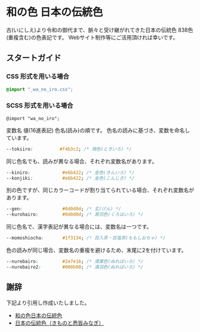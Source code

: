 # 和の色 日本の伝統色
古(いにしえ)より令和の御代まで、脈々と受け継がれてきた日本の伝統色 838色(重複含む)の色表記です。
Webサイト制作等にご活用頂ければ幸いです。

## スタートガイド

### CSS 形式を用いる場合
```css
@import "_wa_no_iro.css";
```

### SCSS 形式を用いる場合
```
@import "wa_no_iro";
```

変数名 値(16進表記) 色名(読み)の順です。
色名の読みに基づき、変数を命名しています。
```css
--tokiiro:          #f4b3c2; /* 鴇色(ときいろ) */
```

同じ色名でも、読みが異なる場合、それぞれ変数名があります。
```css
--kiniro:            #e6b422; /* 金色(きんいろ) */
--konjiki:           #e6b422; /* 金色(こんじき) */
```

別の色ですが、同じカラーコードが割り当てられている場合、それぞれ変数名があります。
```css
--gen:               #0d0d0d; /* 玄(げん) */
--kurohairo:         #0d0d0d; /* 黒羽色(くろはいろ) */
```

同じ色名で、漢字表記が異なる場合には、変数名は一つです。
```css
--momoshiocha:       #1f3134; /* 百入茶・百塩茶(ももしおちゃ) */
```

色の読みが同じ場合、変数名の重複を避けるため、末尾に2を付けています。
```css
--nurebairo:         #2e7e16; /* 濡葉色(ぬればいろ) */
--nurebairo2:        #000b00; /* 濡羽色(ぬればいろ) */
```

## 謝辞
下記より引用し作成いたしました。
* [和の色日本の伝統色](https://irononamae.web.fc2.com/wa/)
* [日本の伝統色（きものと悉皆みなぎ）](http://minagi.p-kit.com/page74767.html)

